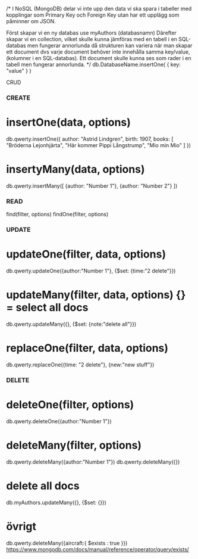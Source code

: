 /*
I NoSQL (MongoDB) delar vi inte upp den data vi ska spara i tabeller
med kopplingar som Primary Key och Foreign Key utan har ett
upplägg som påminner om JSON.


Först skapar vi en ny databas
use myAuthors (databasnamn)
Därefter skapar vi en collection, vilket skulle kunna jämföras med en
tabell i en SQL-databas men fungerar annorlunda då strukturen kan
variera när man skapar ett document dvs varje document behöver
inte innehålla samma key/value, (kolumner i en SQL-databas). Ett
document skulle kunna ses som rader i en tabell men fungerar
annorlunda.
*/
db.DatabaseName.insertOne(
  {
    key: "value"
  }
)

CRUD

### CREATE
# insertOne(data, options)

db.qwerty.insertOne({
  author: "Astrid Lindgren",
  birth: 1907,
  books: [
      "Bröderna Lejonhjärta",
      "Här kommer Pippi Långstrump",
      "Mio min Mio"
  ]
})

# insertyMany(data, options)
db.qwerty.insertMany([
    {author: "Number 1"},
    {author: "Number 2"}
])

### READ
find(filter, options)
findOne(filter, options)

### UPDATE
# updateOne(filter, data, options)
db.qwerty.updateOne({author:"Number 1"}, {$set: {time:"2 delete"}})

# updateMany(filter, data, options) {}  = select all docs
db.qwerty.updateMany({}, {$set: {note:"delete all"}})

# replaceOne(filter, data, options)
db.qwerty.replaceOne({time: "2 delete"}, {new:"new stuff"})

### DELETE
# deleteOne(filter, options)
db.qwerty.deleteOne({author:"Number 1"})

# deleteMany(filter, options)
db.qwerty.deleteMany({author:"Number 1"})
db.qwerty.deleteMany({})

# delete all docs
db.myAuthors.updateMany({}, {$set: {}})

# övrigt
db.qwerty.deleteMany({aircraft:{ $exists : true }})
https://www.mongodb.com/docs/manual/reference/operator/query/exists/

